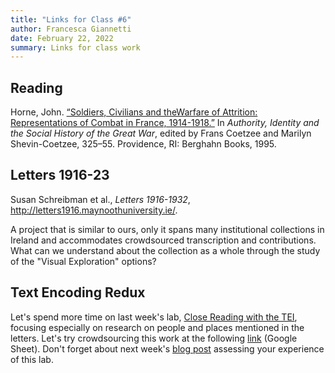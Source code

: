 ```yaml
---
title: "Links for Class #6"
author: Francesca Giannetti
date: February 22, 2022
summary: Links for class work
---
```


## Reading

Horne, John. [“Soldiers, Civilians and theWarfare of Attrition: Representations
of Combat in France, 1914-1918.”](https://rutgers.instructure.com/courses/158985/files?preview=22982731) In _Authority, Identity and the Social History of the Great War_, edited by Frans Coetzee and Marilyn Shevin-Coetzee, 325–55. Providence, RI: Berghahn Books, 1995.

## Letters 1916-23

Susan Schreibman et al., _Letters 1916-1932_, <http://letters1916.maynoothuniversity.ie/>.

A project that is similar to ours, only it spans many institutional collections in Ireland and accommodates crowdsourced transcription and contributions. What can we understand about the collection as a whole through the study of the "Visual Exploration" options?

## Text Encoding Redux

Let's spend more time on last week's lab, [Close Reading with the TEI](https://github.com/giannetti/TEI-Close-Reading), focusing especially on research on people and places mentioned in the letters. Let's try crowdsourcing this work at the following [link](https://docs.google.com/spreadsheets/d/1VtGAoCq65Mq1Lt7S9EIxCCTUMSupKystCsYNKeaDANQ/edit?usp=sharing) (Google Sheet). Don't forget about next week's [blog post](https://rutgersdh.github.io/humdata22/2022/02/15/links-for-class-5/#blog-post-no-2) assessing your experience of this lab.